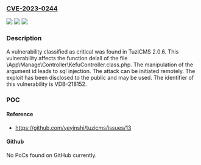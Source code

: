 ### [CVE-2023-0244](https://cve.mitre.org/cgi-bin/cvename.cgi?name=CVE-2023-0244)
![](https://img.shields.io/static/v1?label=Product&message=TuziCMS&color=blue)
![](https://img.shields.io/static/v1?label=Version&message=%3D%202.0.6%20&color=brighgreen)
![](https://img.shields.io/static/v1?label=Vulnerability&message=CWE-89%20SQL%20Injection&color=brighgreen)

### Description

A vulnerability classified as critical was found in TuziCMS 2.0.6. This vulnerability affects the function delall of the file \App\Manage\Controller\KefuController.class.php. The manipulation of the argument id leads to sql injection. The attack can be initiated remotely. The exploit has been disclosed to the public and may be used. The identifier of this vulnerability is VDB-218152.

### POC

#### Reference
- https://github.com/yeyinshi/tuzicms/issues/13

#### Github
No PoCs found on GitHub currently.

